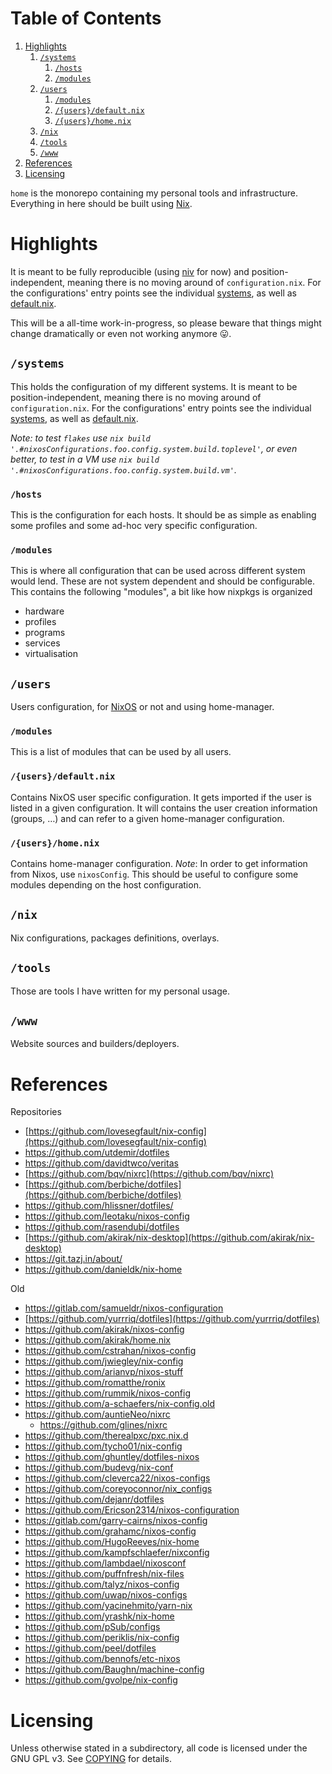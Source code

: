 
# Table of Contents

1.  [Highlights](#org3ff3224)
    1.  [`/systems`](#org4c17c9f)
        1.  [`/hosts`](#org64dcde7)
        2.  [`/modules`](#orgc9efe73)
    2.  [`/users`](#orgf386674)
        1.  [`/modules`](#org454203f)
        2.  [`/{users}/default.nix`](#orgb8cd752)
        3.  [`/{users}/home.nix`](#org80163eb)
    3.  [`/nix`](#org6d3a3e6)
    4.  [`/tools`](#org07d0006)
    5.  [`/www`](#orgf60030d)
2.  [References](#orgaa3bf31)
3.  [Licensing](#org4c1cafd)

`home` is the monorepo containing my personal tools and infrastructure. Everything in here
should be built using [Nix](https://nixos.org/nix).


<a id="org3ff3224"></a>

# Highlights

It is meant to be fully reproducible (using [niv](https://github.com/nmattia/niv) for now) and position-independent, meaning
there is no moving around of `configuration.nix`. For the configurations' entry points see
the individual [systems](systems), as well as [default.nix](default.nix).

This will be a all-time work-in-progress, so please beware that things might change
dramatically or even not working anymore 😛.


<a id="org4c17c9f"></a>

## `/systems`

This holds the configuration of my different systems. It is meant to be
position-independent, meaning there is no moving around of `configuration.nix`. For the
configurations' entry points see the individual [systems](systems), as well as [default.nix](default.nix).

*Note: to test `flakes` use `nix build '.#nixosConfigurations.foo.config.system.build.toplevel'`, or even better, to test in a VM use `nix build '.#nixosConfigurations.foo.config.system.build.vm'`.*


<a id="org64dcde7"></a>

### `/hosts`

This is the configuration for each hosts. It should be as simple as enabling some profiles
and some ad-hoc very specific configuration.


<a id="orgc9efe73"></a>

### `/modules`

This is where all configuration that can be used across different system would lend. These
are not system dependent and should be configurable. This contains the following
"modules", a bit like how nixpkgs is organized

-   hardware
-   profiles
-   programs
-   services
-   virtualisation


<a id="orgf386674"></a>

## `/users`

Users configuration, for [NixOS](https://nixos.org) or not and using home-manager.


<a id="org454203f"></a>

### `/modules`

This is a list of modules that can be used by all users.


<a id="orgb8cd752"></a>

### `/{users}/default.nix`

Contains NixOS user specific configuration. It gets imported if the user is listed in a
given configuration. It will contains the user creation information (groups, …) and can
refer to a given home-manager configuration.


<a id="org80163eb"></a>

### `/{users}/home.nix`

Contains home-manager configuration.
*Note*: In order to get information from Nixos, use `nixosConfig`. This should be useful to
configure some modules depending on the host configuration.


<a id="org6d3a3e6"></a>

## `/nix`

Nix configurations, packages definitions, overlays.


<a id="org07d0006"></a>

## `/tools`

Those are tools I have written for my personal usage.


<a id="orgf60030d"></a>

## `/www`

Website sources and builders/deployers.


<a id="orgaa3bf31"></a>

# References

Repositories

-   [https://github.com/lovesegfault/nix-config](https://github.com/lovesegfault/nix-config)
-   <https://github.com/utdemir/dotfiles>
-   <https://github.com/davidtwco/veritas>
-   [https://github.com/bqv/nixrc](https://github.com/bqv/nixrc)
-   [https://github.com/berbiche/dotfiles](https://github.com/berbiche/dotfiles)
-   <https://github.com/hlissner/dotfiles/>
-   <https://github.com/leotaku/nixos-config>
-   <https://github.com/rasendubi/dotfiles>
-   [https://github.com/akirak/nix-desktop](https://github.com/akirak/nix-desktop)
-   <https://git.tazj.in/about/>
-   <https://github.com/danieldk/nix-home>

Old

-   <https://gitlab.com/samueldr/nixos-configuration>
-   [https://github.com/yurrriq/dotfiles](https://github.com/yurrriq/dotfiles)
-   <https://github.com/akirak/nixos-config>
-   <https://github.com/akirak/home.nix>
-   <https://github.com/cstrahan/nixos-config>
-   <https://github.com/jwiegley/nix-config>
-   <https://github.com/arianvp/nixos-stuff>
-   <https://github.com/romatthe/ronix>
-   <https://github.com/rummik/nixos-config>
-   <https://github.com/a-schaefers/nix-config.old>
-   <https://github.com/auntieNeo/nixrc>
    -   <https://github.com/glines/nixrc>
-   <https://github.com/therealpxc/pxc.nix.d>
-   <https://github.com/tycho01/nix-config>
-   <https://github.com/ghuntley/dotfiles-nixos>
-   <https://github.com/budevg/nix-conf>
-   <https://github.com/cleverca22/nixos-configs>
-   <https://github.com/coreyoconnor/nix_configs>
-   <https://github.com/dejanr/dotfiles>
-   <https://github.com/Ericson2314/nixos-configuration>
-   <https://gitlab.com/garry-cairns/nixos-config>
-   <https://github.com/grahamc/nixos-config>
-   <https://github.com/HugoReeves/nix-home>
-   <https://github.com/kampfschlaefer/nixconfig>
-   <https://github.com/lambdael/nixosconf>
-   <https://github.com/puffnfresh/nix-files>
-   <https://github.com/talyz/nixos-config>
-   <https://github.com/uwap/nixos-configs>
-   <https://github.com/yacinehmito/yarn-nix>
-   <https://github.com/yrashk/nix-home>
-   <https://github.com/pSub/configs>
-   <https://github.com/periklis/nix-config>
-   <https://github.com/peel/dotfiles>
-   <https://github.com/bennofs/etc-nixos>
-   <https://github.com/Baughn/machine-config>
-   <https://github.com/gvolpe/nix-config>


<a id="org4c1cafd"></a>

# Licensing

Unless otherwise stated in a subdirectory, all code is licensed under the GNU GPL v3. See
[COPYING](COPYING) for details.

